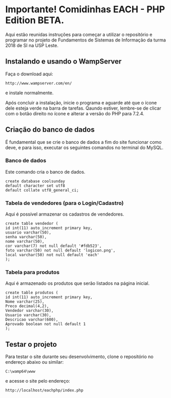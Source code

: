 # Importante! Comidinhas EACH - PHP Edition BETA.
Aqui estão reunidas instruções para começar a utilizar o repositório e programar no projeto de Fundamentos de Sistemas de Informação da turma 2018 de SI na USP Leste.

## Instalando e usando o WampServer
Faça o download aqui:
```
http://www.wampserver.com/en/

```
e instale normalmente.

Após concluir a instalação, inicie o programa e aguarde até que o ícone dele esteja verde na barra de tarefas. Qaundo estiver, lembre-se de clicar com o botão direito no ícone e alterar a versão do PHP para 7.2.4.

## Criação do banco de dados

É fundamental que se crie o banco de dados a fim do site funcionar como deve, e para isso, executar os seguintes comandos no terminal do MySQL.

### Banco de dados
Este comando cria o banco de dados.

```
create database coolsunday
default character set utf8
default collate utf8_general_ci;
```

### Tabela de vendedores (para o Login/Cadastro)
Aqui é possível armazenar os cadastros de vendedores.

```
create table vendedor (
id int(11) auto_increment primary key,
usuario varchar(50),
senha varchar(50),
nome varchar(50),
cor varchar(7) not null default '#fdb523',
foto varchar(50) not null default 'logicon.png',
local varchar(50) not null default 'each'
);
```
### Tabela para produtos
Aqui é armazenado os produtos que serão listados na página inicial.

```
create table produtos (
id int(11) auto_increment primary key,
Nome varchar(25),
Preco decimal(4,2),
Vendedor varchar(30),
Usuario varchar(30),
Descricao varchar(600),
Aprovado boolean not null default 1
);
```

## Testar o projeto
Para testar o site durante seu desenvolvimento, clone o repositório no endereço abaixo ou similar:
```
C:\wamp64\www
```

e acesse o site pelo endereço:
```
http://localhost/eachphp/index.php
```
